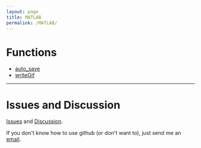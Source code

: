 ```yaml
---
layout: page
title: MATLAB
permalink: /MATLAB/
---
```


# Functions 

* [auto_save](/auto_save_m.md)
* [writeGif](/writeGif_m.md)

---

# Issues and Discussion

[Issues](https://github.com/tulimid1/savingfigures/issues) and [Discussion](https://github.com/tulimid1/savingfigures/discussions).

If you don't know how to use github (or don't want to), just send me an [email](mailto:tulimid@udel.edu). 
